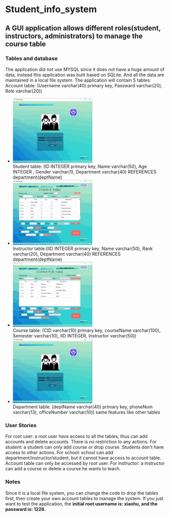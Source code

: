 # Student_info_system
A GUI application allows different roles(student, instructors, administrators) to manage the course table
---
### Tables and database
The application did not use MYSQL since it does not have a huge amount of data, instead this application was built based on SQLite. And all the data are maintained in a local file system.
The application will contain 5 tables:
Account table: (Username varchar(40) primary key, Passward varchar(20), Role varchar(20))
  - <img src="https://github.com/ZhengXiaohu98/Student_info_system/blob/master/gifDemo_account.gif" width=250><br>
Student table: (ID INTEGER primary key, Name varchar(50), Age INTEGER , Gender varchar(1), Department varchar(40) REFERENCES department(deptName)
  - <img src="https://github.com/ZhengXiaohu98/Student_info_system/blob/master/gifDemo_student.gif" width=250><br>
Instructor table:(IID INTEGER primary key, Name varchar(50), Rank varchar(20), Department varchar(40) REFERENCES department(deptName)
  - <img src="https://github.com/ZhengXiaohu98/Student_info_system/blob/master/gifDemo_instructor.gif" width=250><br>
Course table: (CID varchar(10) primary key, courseName varchar(100), Semester varchar(10), IID INTEGER, Instructor varchar(50))
  - <img src="https://github.com/ZhengXiaohu98/Student_info_system/blob/master/gifDemo_course.gif" width=250><br>
Department table: (deptName varchar(40) primary key, phoneNum varchar(13), officeNumber varchar(10)) same features like other tables

### User Stories
For root user: a root user have access to all the tables, thus can add accounts and delete accounts. There is no restriction to any actions.
For student: a student can only add course or drop course. Students don't have access to other actions.
For school: school can add department/instructor/student, but it cannot have access to account table. Account table can only be accessed by root user.
For instructor: a instructor can add a course or delete a course he wants to teach.

### Notes
Since it is a local file system, you can change the code to drop the tables first, then create your own account tables to manage the system. If you just want to test the application,
the **initial root username is: xiaohu, and the passward is: 1228.**
